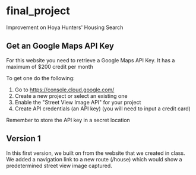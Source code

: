 # final_project
Improvement on Hoya Hunters' Housing Search

## Get an Google Maps API Key 
For this website you need to retrieve a Google Maps API Key. It has a maximum of $200 credit per month

To get one do the following:
1. Go to https://console.cloud.google.com/
2. Create a new project or select an existing one
3. Enable the "Street View Image API" for your project
4. Create API credentials (an API key) (you will need to input a credit card)

Remember to store the API key in a secret location

## Version 1
In this first version, we built on from the website that we created in class. We added a navigation link to a new route (/house) which would show a predetermined street view image captured.

